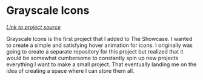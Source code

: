 # Grayscale Icons

[_Link to project source_](https://github.com/nkooman/the-showcase/tree/master/src/projects/grayscale-icons)

Grayscale Icons is the first project that I added to The Showcase. I wanted to create a simple and satisfying hover animation for icons. I originally was going to create a separate repository for this project but realized that it would be somewhat cumbersome to constantly spin up new projects everything I want to make a small project. That eventually landing me on the idea of creating a space where I can store them all.
